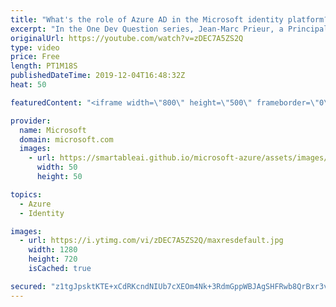 ```yaml
---
title: "What's the role of Azure AD in the Microsoft identity platform? | One Dev Question: Jean-Marc Prieur"
excerpt: "In the One Dev Question series, Jean-Marc Prieur, a Principal Program Manager working on the Microsoft identity platform, explains the part Azure Active Directory plays in the Microsoft identity platform for Azure Microsoft identity platform developers.   Get more information at: https://docs.microsoft.com/azure/active-directory/develop/"
originalUrl: https://youtube.com/watch?v=zDEC7A5ZS2Q
type: video
price: Free
length: PT1M18S
publishedDateTime: 2019-12-04T16:48:32Z
heat: 50

featuredContent: "<iframe width=\"800\" height=\"500\" frameborder=\"0\" src=\"https://www.youtube.com/embed/zDEC7A5ZS2Q\" allow=\"accelerometer; autoplay; encrypted-media; gyroscope; picture-in-picture\" allowfullscreen></iframe>"

provider:
  name: Microsoft
  domain: microsoft.com
  images:
    - url: https://smartableai.github.io/microsoft-azure/assets/images/organizations/microsoft.com-50x50.jpg
      width: 50
      height: 50

topics:
  - Azure
  - Identity

images:
  - url: https://i.ytimg.com/vi/zDEC7A5ZS2Q/maxresdefault.jpg
    width: 1280
    height: 720
    isCached: true

secured: "z1tgJpsktKTE+xCdRKcndNIUb7cXEOm4Nk+3RdmGppWBJAgSHFRwb8QrBxr3vo34VuG+mUvkh+uG75XOIMTWf+V2UvWamE3rHMiCibAGP/GLyk8ybpoxxlFJt9dhcdnOh9z7V7SrbnVf/0tenAy0DYe+QmTQxSabXaRXZfbPufw7cN+supFXdh4oUpCJ0/5fuUXNhMoJbcuHzokTIWsiuQECY+JGgCRtENB8oeR5wuLsW6bzXyycJ4VCgWW4kBi5l8c+qYX8+CjpbUd66gShD2qG3lOkOZMw24znuB1okFzYDOj2kZ9xhyW6sel5J+R75e82sOwJPUZEkVB0tCv0ArfguYVVG6diT7IdN4+YbEIVNvm5zA6DN0g4FDTzg/ptkFnjHvt2ZVjihTXOyPd0e1mg3Pdqal1EJaMBniPXa0E=;T3zXuRZeOpG5cflGTuQ5mA=="
---
```


